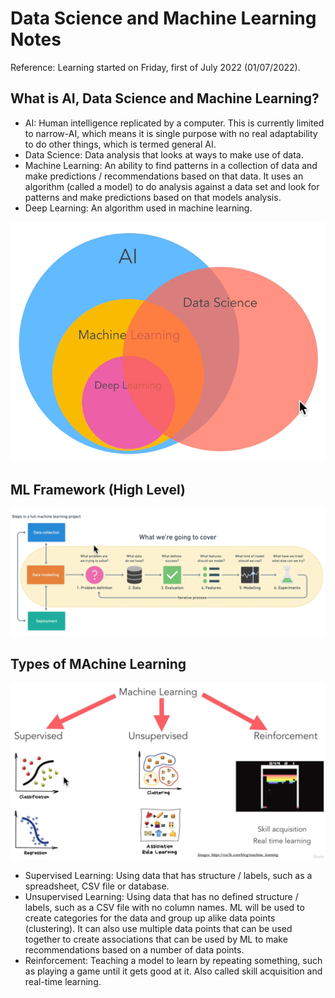 # Data Science and Machine Learning Notes

Reference: Learning started on Friday, first of July 2022 (01/07/2022).

## What is AI, Data Science and Machine Learning?

- AI: Human intelligence replicated by a computer. This is currently limited to narrow-AI, which means it is single purpose with no real adaptability to do other things, which is termed general AI.
- Data Science: Data analysis that looks at ways to make use of data.
- Machine Learning: An ability to find patterns in a collection of data and make predictions / recommendations based on that data. It uses an algorithm (called a model) to do analysis against a data set and look for patterns and make predictions based on that models analysis.
- Deep Learning: An algorithm used in machine learning.

![AI, DS and ML](/assets/images/notes/001-what-is-ai-ds-ml.png)

## ML Framework (High Level)

![ML Framework](/assets/images/notes/002-ml-framework.png)

## Types of MAchine Learning

![ML Types](/assets/images/notes/003-ml-types.png)

- Supervised Learning: Using data that has structure / labels, such as a spreadsheet, CSV file or database.
- Unsupervised Learning: Using data that has no defined structure / labels, such as a CSV file with no column names. ML will be used to create categories for the data and group up alike data points (clustering). It can also use multiple data points that can be used together to create associations that can be used by ML to make recommendations based on a number of data points.
- Reinforcement: Teaching a model to learn by repeating something, such as playing a game until it gets good at it. Also called skill acquisition and real-time learning.